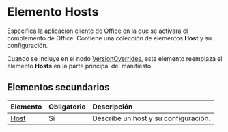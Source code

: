 # <a name="hosts-element"></a>Elemento Hosts

Especifica la aplicación cliente de Office en la que se activará el complemento de Office. Contiene una colección de elementos **Host** y su configuración. 

Cuando se incluye en el nodo [VersionOverrides](versionoverrides.md), este elemento reemplaza el elemento **Hosts** en la parte principal del manifiesto. 

## <a name="child-elements"></a>Elementos secundarios

|  Elemento |  Obligatorio  |  Descripción  |
|:-----|:-----|:-----|
|  [Host](host.md)    |  Sí   |  Describe un host y su configuración. |
